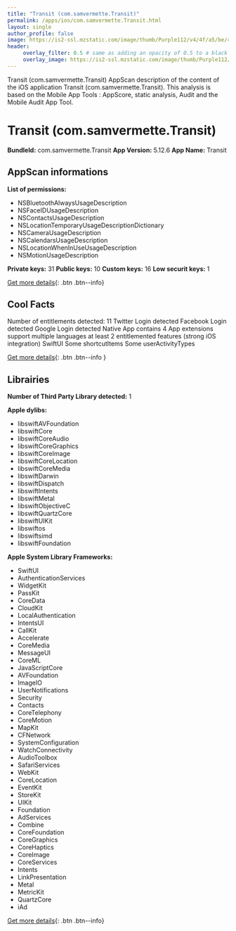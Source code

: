```yaml
---
title: "Transit (com.samvermette.Transit)"
permalink: /apps/ios/com.samvermette.Transit.html
layout: single
author_profile: false
image: https://is2-ssl.mzstatic.com/image/thumb/Purple112/v4/4f/a5/be/4fa5be78-2cfd-3a23-8cac-5374d226b1e7/AppIcon-0-0-1x_U007emarketing-0-0-0-5-0-0-sRGB-0-0-0-GLES2_U002c0-512MB-85-220-0-0.png/512x512bb.jpg
header: 
     overlay_filter: 0.5 # same as adding an opacity of 0.5 to a black background
     overlay_image: https://is2-ssl.mzstatic.com/image/thumb/Purple112/v4/4f/a5/be/4fa5be78-2cfd-3a23-8cac-5374d226b1e7/AppIcon-0-0-1x_U007emarketing-0-0-0-5-0-0-sRGB-0-0-0-GLES2_U002c0-512MB-85-220-0-0.png/512x512bb.jpg
---
```

Transit (com.samvermette.Transit) AppScan description of the content of the iOS application Transit (com.samvermette.Transit). This analysis is based on the Mobile App Tools : AppScore, static analysis, Audit and the Mobile Audit App Tool.

# Transit (com.samvermette.Transit)

**BundleId:** com.samvermette.Transit
**App Version:** 5.12.6
**App Name:** Transit


## AppScan informations 

**List of permissions:** 
- NSBluetoothAlwaysUsageDescription
- NSFaceIDUsageDescription
- NSContactsUsageDescription
- NSLocationTemporaryUsageDescriptionDictionary
- NSCameraUsageDescription
- NSCalendarsUsageDescription
- NSLocationWhenInUseUsageDescription
- NSMotionUsageDescription
  
  
**Private keys:** 31
**Public keys:** 10
**Custom keys:** 16
**Low securit keys:** 1
  
[Get more details](/pricing.html){: .btn .btn--info}

## Cool Facts

Number of entitlements detected: 11
Twitter Login detected
Facebook Login detected
Google Login detected
Native App
contains 4 App extensions
support multiple languages
at least 2 entitlemented features (strong iOS integration)
SwiftUI
Some shortcutItems 
Some userActivityTypes
  
[Get more details](/pricing.html){: .btn .btn--info }

## Librairies 
**Number of Third Party Library detected:** 1


**Apple dylibs:**
- libswiftAVFoundation
- libswiftCore
- libswiftCoreAudio
- libswiftCoreGraphics
- libswiftCoreImage
- libswiftCoreLocation
- libswiftCoreMedia
- libswiftDarwin
- libswiftDispatch
- libswiftIntents
- libswiftMetal
- libswiftObjectiveC
- libswiftQuartzCore
- libswiftUIKit
- libswiftos
- libswiftsimd
- libswiftFoundation


**Apple System Library Frameworks:**
- SwiftUI
- AuthenticationServices
- WidgetKit
- PassKit
- CoreData
- CloudKit
- LocalAuthentication
- IntentsUI
- CallKit
- Accelerate
- CoreMedia
- MessageUI
- CoreML
- JavaScriptCore
- AVFoundation
- ImageIO
- UserNotifications
- Security
- Contacts
- CoreTelephony
- CoreMotion
- MapKit
- CFNetwork
- SystemConfiguration
- WatchConnectivity
- AudioToolbox
- SafariServices
- WebKit
- CoreLocation
- EventKit
- StoreKit
- UIKit
- Foundation
- AdServices
- Combine
- CoreFoundation
- CoreGraphics
- CoreHaptics
- CoreImage
- CoreServices
- Intents
- LinkPresentation
- Metal
- MetricKit
- QuartzCore
- iAd


  
[Get more details](/pricing.html){: .btn .btn--info}

